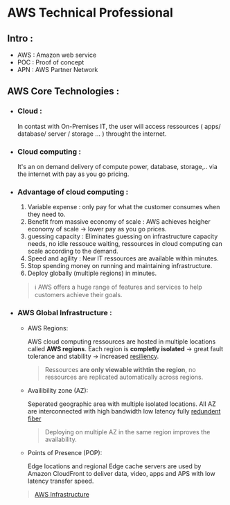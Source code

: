 # AWS Technical Professional

## Intro :

- AWS : Amazon web service
- POC : Proof of concept
- APN : AWS Partner Network


## AWS Core Technologies :

+    ### Cloud :

        In contast with On-Premises IT, the user will access ressources ( apps/ database/ server / storage ... ) throught the internet. 

+    ### Cloud computing :

        It's an on demand delivery of compute power, database, storage,.. via the internet with pay as you go pricing.
    
+    ### Advantage of cloud computing :
    
        1. Variable expense : 
        only pay for what the customer consumes when they need to.
        2. Benefit from massive economy of scale : 
        AWS achieves heigher economy of scale -> lower pay as you go prices.
        3. guessing capacity : 
        Eliminates guessing on infrastructure capacity needs, no idle ressouce waiting, ressources in cloud computing can scale according to the demand.
        4. Speed and agility :
        New IT ressources are available within minutes.
        5. Stop spending money on running and maintaining infrastructure.
        6. Deploy globally (multiple regions) in minutes.
 
        > :information_source: AWS offers a huge range of features and services to help customers achieve their goals.
        
        
+    ### AWS Global Infrastructure :

        -    AWS Regions:

                AWS cloud computing ressources are hosted in multiple locations called **AWS regions**. 
                Each region is **completly isolated** -> great fault tolerance and stability -> increased [resiliency](https://en.wikipedia.org/wiki/Resilience_(network)). 
                
                > Ressources **are only viewable withtin the region**, no ressources are replicated automatically across regions.

        -    Availibility zone (AZ):
        
                Seperated geographic area with multiple isolated locations. All AZ are interconnected with high bandwidth low latency fully [redundent fiber](https://blog.ospinsight.com/the-importance-of-fiber-network-redundancy) 

                > Deploying on  multiple AZ in the same region improves the availability.

        -    Points of Presence (POP):
        
                Edge locations and regional Edge cache servers are used by Amazon CloudFront to deliver data, video, apps and APS with low latency transfer speed.

        > [AWS Infrastructure](https://www.infrastructure.aws/)










              


